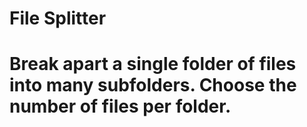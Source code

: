# File Splitter

# Break apart a single folder of files into many subfolders. Choose the number of files per folder.